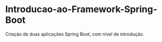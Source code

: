 # Introducao-ao-Framework-Spring-Boot
Criação de duas aplicações Spring Boot, com nível de introdução.
